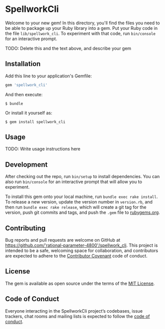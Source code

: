 # SpellworkCli

Welcome to your new gem! In this directory, you'll find the files you need to be able to package up your Ruby library into a gem. Put your Ruby code in the file `lib/spellwork_cli`. To experiment with that code, run `bin/console` for an interactive prompt.

TODO: Delete this and the text above, and describe your gem

## Installation

Add this line to your application's Gemfile:

```ruby
gem 'spellwork_cli'
```

And then execute:

    $ bundle

Or install it yourself as:

    $ gem install spellwork_cli

## Usage

TODO: Write usage instructions here

## Development

After checking out the repo, run `bin/setup` to install dependencies. You can also run `bin/console` for an interactive prompt that will allow you to experiment.

To install this gem onto your local machine, run `bundle exec rake install`. To release a new version, update the version number in `version.rb`, and then run `bundle exec rake release`, which will create a git tag for the version, push git commits and tags, and push the `.gem` file to [rubygems.org](https://rubygems.org).

## Contributing

Bug reports and pull requests are welcome on GitHub at https://github.com/'rational-parameter-4800'/spellwork_cli. This project is intended to be a safe, welcoming space for collaboration, and contributors are expected to adhere to the [Contributor Covenant](http://contributor-covenant.org) code of conduct.

## License

The gem is available as open source under the terms of the [MIT License](https://opensource.org/licenses/MIT).

## Code of Conduct

Everyone interacting in the SpellworkCli project’s codebases, issue trackers, chat rooms and mailing lists is expected to follow the [code of conduct](https://github.com/'rational-parameter-4800'/spellwork_cli/blob/master/CODE_OF_CONDUCT.md).
